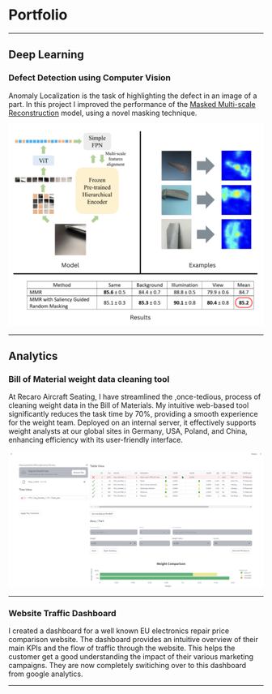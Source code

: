 # Portfolio

---

## Deep Learning

### Defect Detection using Computer Vision

Anomaly Localization is the task of highlighting the defect in an image of a part. In this project I improved the performance of the <a href="https://github.com/zhangzilongc/MMR">Masked Multi-scale Reconstruction</a> model, using a novel masking technique.

<img src="images/Part_defect_demo.png?raw=true"/>

---

## Analytics

### Bill of Material weight data cleaning tool

At Recaro Aircraft Seating, I have streamlined the ,once-tedious, process of cleaning weight data in the Bill of Materials. My intuitive web-based tool significantly reduces the task time by 70%, providing a smooth experience for the weight team. Deployed on an internal server, it effectively supports weight analysts at our global sites in Germany, USA, Poland, and China, enhancing efficiency with its user-friendly interface.

<img src="images/BoM_Calc_demo.png?raw=true"/>

---
### Website Traffic Dashboard

I created a dashboard for a well known EU electronics repair price comparison website. The dashboard provides an intuitive overview of their main KPIs and the flow of traffic through the website. This helps the customer get a good understanding the impact of their various marketing campaigns. They are now completely switiching over to this dashboard from google analytics.

---
